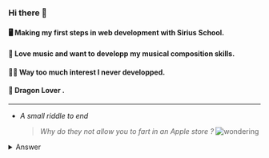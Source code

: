### Hi there 👋

<!--
**HeloiseAndelhofs/HeloiseAndelhofs** is a ✨ _special_ ✨ repository because its `README.md` (this file) appears on your GitHub profile.

Here are some ideas to get you started:

- 🔭 I’m currently working on ...
- 🌱 I’m currently learning ...
- 👯 I’m looking to collaborate on ...
- 🤔 I’m looking for help with ...
- 💬 Ask me about ...
- 📫 How to reach me: ...
- 😄 Pronouns: ...
- ⚡ Fun fact: ...
-->
#### 🖥️ Making my first steps in web development with Sirius School.
#### 🎵 Love music and want to developp my musical composition skills.
#### 🤷‍♀️ Way too much interest I never developped.
#### 🐉 Dragon Lover .  
---

- *A small riddle to end* 
  
  > *Why do they not allow you to fart in an Apple store ?*
![wondering](https://media.giphy.com/media/3oFzmerJ9kykSR92jm/giphy.gif)

<details>
<summary>Answer</summary>

Because there is no Windows...

</details>